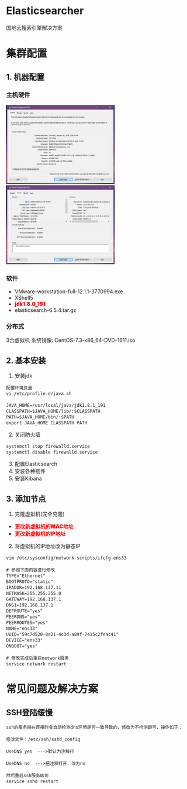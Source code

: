 <style>
.important {
    color: red;
    font-weight: 900;
}
</style>

# Elasticsearcher
国地云搜索引擎解决方案

# 集群配置
## 1. 机器配置
### 主机硬件
<img src="images/机器配置-System.png" style="zoom:40%">
<img src="images/机器配置-Display.png" style="zoom:40%">

### 软件
- VMware-workstation-full-12.1.1-3770994.exe
- XShell5
- <div class='important'>jdk1.8.0_191</div>
- elasticsearch-6.5.4.tar.gz

### 分布式
3台虚拟机
系统镜像: CentOS-7.3-x86_64-DVD-1611.iso

## 2. 基本安装
1. 安装jdk
```shell
配置环境变量
vi /etc/profile.d/java.sh

JAVA_HOME=/usr/local/java/jdk1.8.1_191
CLASSPATH=$JAVA_HOME/lib/:$CLASSPATH
PATH=$JAVA_HOME/bin/:$PATH
export JAVA_HOME CLASSPATH PATH
```
2. 关闭防火墙
```
systemctl stop firewalld.service
systemctl disable firewalld.service
```
3. 配置Elasticsearch
4. 安装各种插件
5. 安装Kibana

## 3. 添加节点
1. 克隆虚拟机(完全克隆)
- <div class='important'>更改新虚拟机的MAC地址</div>
- <div class='important'>更改新虚拟机的IP地址</div>

2. 将虚拟机的IP地址改为静态IP
```shell
vim /etc/sysconfig/network-scripts/ifcfg-ens33

# 参照下面内容进行修改
TYPE="Ethernet"
BOOTPROTO="static"
IPADDR=192.168.137.11
NETMASK=255.255.255.0
GATEWAY=192.168.137.1
DNS1=192.168.137.1
DEFROUTE="yes"
PEERDNS="yes"
PEERROUTES="yes"
NAME="ens33"
UUID="59c7d520-8a21-4c3d-a89f-7415c2feac41"
DEVICE="ens33"
ONBOOT="yes"

# 修改完成后重启network服务
service network restart
```

# 常见问题及解决方案
## SSH登陆缓慢
```
ssh的服务端在连接时会自动检测dns环境是否一致导致的，修改为不检测即可，操作如下：

修改文件：/etc/ssh/sshd_config

UseDNS yes  --->默认为注释行

UseDNS no  --->把注释打开，改为no

然后重启ssh服务即可
service sshd restart
```
